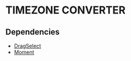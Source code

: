 # TIMEZONE CONVERTER

## Dependencies
- [DragSelect](https://dragselect.com/)
- [Moment](https://momentjs.com/)